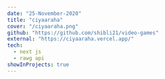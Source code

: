 ```yaml
---
date: "25-November-2020"
title: "ciyaaraha"
cover: "/ciyaaraha.png"
github: "https://github.com/shibli21/video-games"
external: "https://ciyaaraha.vercel.app/"
tech:
  - next js
  - rawg api
showInProjects: true
---
```

